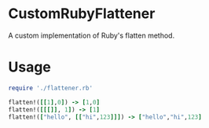 # CustomRubyFlattener

A custom implementation of Ruby's flatten method.
<h1> Usage </h1>

```ruby
require './flattener.rb'

flatten!([[1],0]) -> [1,0]
flatten!([[[]], 1]) -> [1] 
flatten!(["hello", [["hi",123]]]) -> ["hello","hi",123] 
```
